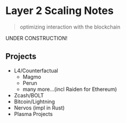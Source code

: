 # Layer 2 Scaling Notes

> optimizing interaction with the blockchain

UNDER CONSTRUCTION!

## Projects

* L4/Counterfactual
    * Magmo
    * Perun
    * many more...(incl Raiden for Ethereum)
* Zcash/BOLT
* Bitcoin/Lightning
* Nervos (impl in Rust)
* Plasma Projects